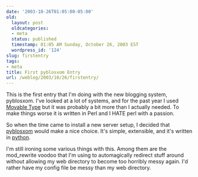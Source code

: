 ```yaml
---
date: '2003-10-26T01:05:00-05:00'
old:
  layout: post
  oldcategories:
  - meta
  status: published
  timestamp: 01:05 AM Sunday, October 26, 2003 EST
  wordpress_id: '124'
slug: firstentry
tags:
- meta
title: First pyblosxom Entry
url: /weblog/2003/10/26/firstentry/
---
```


This is the first entry that I'm doing with the new blogging system,
pyblosxom.  I've looked at a lot of systems, and for the past year I used [Movable Type](http://www.movabletype.org/) but it was probably a bit
more than I actually needed.  To make things worse it is written in Perl and I
HATE perl with a passion.






So when the time came to install a new server setup, I decided that [pyblosxom](http://roughingit.subtlehints.net/pyblosxom) would make a
nice choice.  It's simple, extensible, and it's written in [python](http://www.python.org/).






I'm still ironing some various things with this.  Among them are the
mod_rewrite voodoo that I'm using to automagically redirect stuff around
without allowing my web directory to become too horribly messy again.  I'd
rather have my config file be messy than my web directory.
